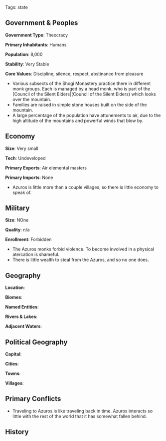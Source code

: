 Tags: state

## Government & Peoples

**Government Type**: Theocracy

**Primary Inhabitants**: Humans

**Population**: 8,000

**Stability**: Very Stable

**Core Values**: Discipline, silence, respect, abstinance from pleasure

- Various subsects of the Shogi Monastery practice there in different monk groups. Each is managed by a head monk, who is part of the [Council of the Silent Elders](Council of the Silent Elders) which looks over the mountain. 
- Families are raised in simple stone houses built on the side of the mountain.
- A large percentage of the population have attunements to air, due to the high altitude of the mountains and powerful winds that blow by.


## Economy

**Size**: Very small

**Tech**: Undeveloped

**Primary Exports**: Air elemental masters

**Primary Imports**: None

- Azuros is little more than a couple villages, so there is little economy to speak of.


## Military

**Size**: NOne

**Quality**: n/a

**Enrollment**: Forbidden

- The Azuros monks forbid violence. To become involved in a physical atercation is shameful. 
- There is little wealth to steal from the Azuros, and so no one does.


## Geography

**Location**: 

**Biomes**: 

**Named Entities**:

**Rivers & Lakes**: 

**Adjacent Waters**: 


## Political Geography

**Capital**: 

**Cities**: 

**Towns**: 

**Villages**: 


## Primary Conflicts

- Traveling to Azuros is like traveling back in time. Azuros interacts so little with the rest of the world that it has somewhat fallen behind.


## History

